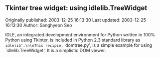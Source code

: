 ## Tkinter tree widget: using idlelib.TreeWidget 
Originally published: 2003-12-25 16:13:30 
Last updated: 2003-12-25 16:13:30 
Author: Sanghyeon Seo 
 
IDLE, an integrated development environment for Python written in 100% Python using Tkinter, is included in Python 2.3 standard library as `idlelib'.\n\nThis recipie, `domtree.py', is a simple example for using `idlelib.TreeWidget'. It is a simplistic DOM viewer.